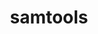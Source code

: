 ---
title: "samtools"
layout: cache
categories: [package, develop]
meta: {"versions": ["1.17"], "compilers": ["gcc@=7.3.1"], "oss": ["amzn2"], "platforms": ["linux"], "targets": ["aarch64", "neoverse_n1", "x86_64_v3"], "stacks": ["aws-isc", "aws-isc-aarch64", "root"], "num_specs": 18, "num_specs_by_stack": {"aws-isc-aarch64": 12, "root": 18, "aws-isc": 6}}
spec_details: [{"hash": "kjodwrva6mqe6w6v3jk5a52sxpe3shvq", "compiler": "gcc@=7.3.1", "versions": ["1.17"], "os": "amzn2", "platform": "linux", "target": "aarch64", "variants": ["build_system=generic"], "stacks": ["aws-isc-aarch64", "root"], "size": "-", "tarball": "https://binaries.spack.io/develop/build_cache/linux-amzn2-aarch64/gcc-7.3.1/samtools-1.17/linux-amzn2-aarch64-gcc-7.3.1-samtools-1.17-kjodwrva6mqe6w6v3jk5a52sxpe3shvq.spack"}, {"hash": "elyr7i7e6v3agj533y3zuyqx6mi2z23i", "compiler": "gcc@=7.3.1", "versions": ["1.17"], "os": "amzn2", "platform": "linux", "target": "aarch64", "variants": ["build_system=generic"], "stacks": ["aws-isc-aarch64", "root"], "size": "-", "tarball": "https://binaries.spack.io/develop/build_cache/linux-amzn2-aarch64/gcc-7.3.1/samtools-1.17/linux-amzn2-aarch64-gcc-7.3.1-samtools-1.17-elyr7i7e6v3agj533y3zuyqx6mi2z23i.spack"}, {"hash": "y4tgd4wmzfckur3tzrxyiummvas4xc6f", "compiler": "gcc@=7.3.1", "versions": ["1.17"], "os": "amzn2", "platform": "linux", "target": "aarch64", "variants": ["build_system=generic"], "stacks": ["aws-isc-aarch64", "root"], "size": "-", "tarball": "https://binaries.spack.io/develop/build_cache/linux-amzn2-aarch64/gcc-7.3.1/samtools-1.17/linux-amzn2-aarch64-gcc-7.3.1-samtools-1.17-y4tgd4wmzfckur3tzrxyiummvas4xc6f.spack"}, {"hash": "ewcjwfoe5roq2433oukozurszs5xp7bt", "compiler": "gcc@=7.3.1", "versions": ["1.17"], "os": "amzn2", "platform": "linux", "target": "aarch64", "variants": ["build_system=generic"], "stacks": ["aws-isc-aarch64", "root"], "size": "-", "tarball": "https://binaries.spack.io/develop/build_cache/linux-amzn2-aarch64/gcc-7.3.1/samtools-1.17/linux-amzn2-aarch64-gcc-7.3.1-samtools-1.17-ewcjwfoe5roq2433oukozurszs5xp7bt.spack"}, {"hash": "venjjkwbac7dqz4mmpt7tlhhd4s65vgm", "compiler": "gcc@=7.3.1", "versions": ["1.17"], "os": "amzn2", "platform": "linux", "target": "aarch64", "variants": ["build_system=generic"], "stacks": ["aws-isc-aarch64", "root"], "size": "-", "tarball": "https://binaries.spack.io/develop/build_cache/linux-amzn2-aarch64/gcc-7.3.1/samtools-1.17/linux-amzn2-aarch64-gcc-7.3.1-samtools-1.17-venjjkwbac7dqz4mmpt7tlhhd4s65vgm.spack"}, {"hash": "qbz2qow6ijujxibk7zbokwfmqg2o3oai", "compiler": "gcc@=7.3.1", "versions": ["1.17"], "os": "amzn2", "platform": "linux", "target": "aarch64", "variants": ["build_system=generic"], "stacks": ["aws-isc-aarch64", "root"], "size": "-", "tarball": "https://binaries.spack.io/develop/build_cache/linux-amzn2-aarch64/gcc-7.3.1/samtools-1.17/linux-amzn2-aarch64-gcc-7.3.1-samtools-1.17-qbz2qow6ijujxibk7zbokwfmqg2o3oai.spack"}, {"hash": "znuvntwvtl2okqaa725kj7tv6zkfh6o4", "compiler": "gcc@=7.3.1", "versions": ["1.17"], "os": "amzn2", "platform": "linux", "target": "neoverse_n1", "variants": ["build_system=generic"], "stacks": ["aws-isc-aarch64", "root"], "size": "-", "tarball": "https://binaries.spack.io/develop/build_cache/linux-amzn2-neoverse_n1/gcc-7.3.1/samtools-1.17/linux-amzn2-neoverse_n1-gcc-7.3.1-samtools-1.17-znuvntwvtl2okqaa725kj7tv6zkfh6o4.spack"}, {"hash": "obi23xr7ihwgihrfcv7zs4snpnnwvlry", "compiler": "gcc@=7.3.1", "versions": ["1.17"], "os": "amzn2", "platform": "linux", "target": "neoverse_n1", "variants": ["build_system=generic"], "stacks": ["aws-isc-aarch64", "root"], "size": "-", "tarball": "https://binaries.spack.io/develop/build_cache/linux-amzn2-neoverse_n1/gcc-7.3.1/samtools-1.17/linux-amzn2-neoverse_n1-gcc-7.3.1-samtools-1.17-obi23xr7ihwgihrfcv7zs4snpnnwvlry.spack"}, {"hash": "utxn4bmbwadty4rcmcpp6mucz52zlx3y", "compiler": "gcc@=7.3.1", "versions": ["1.17"], "os": "amzn2", "platform": "linux", "target": "neoverse_n1", "variants": ["build_system=generic"], "stacks": ["aws-isc-aarch64", "root"], "size": "-", "tarball": "https://binaries.spack.io/develop/build_cache/linux-amzn2-neoverse_n1/gcc-7.3.1/samtools-1.17/linux-amzn2-neoverse_n1-gcc-7.3.1-samtools-1.17-utxn4bmbwadty4rcmcpp6mucz52zlx3y.spack"}, {"hash": "uiyhm7zwfeelxjaob54btcokc4pus3s3", "compiler": "gcc@=7.3.1", "versions": ["1.17"], "os": "amzn2", "platform": "linux", "target": "neoverse_n1", "variants": ["build_system=generic"], "stacks": ["aws-isc-aarch64", "root"], "size": "-", "tarball": "https://binaries.spack.io/develop/build_cache/linux-amzn2-neoverse_n1/gcc-7.3.1/samtools-1.17/linux-amzn2-neoverse_n1-gcc-7.3.1-samtools-1.17-uiyhm7zwfeelxjaob54btcokc4pus3s3.spack"}, {"hash": "7rt5dqgw66asskfnpiaamrt2gmygt5ik", "compiler": "gcc@=7.3.1", "versions": ["1.17"], "os": "amzn2", "platform": "linux", "target": "neoverse_n1", "variants": ["build_system=generic"], "stacks": ["aws-isc-aarch64", "root"], "size": "-", "tarball": "https://binaries.spack.io/develop/build_cache/linux-amzn2-neoverse_n1/gcc-7.3.1/samtools-1.17/linux-amzn2-neoverse_n1-gcc-7.3.1-samtools-1.17-7rt5dqgw66asskfnpiaamrt2gmygt5ik.spack"}, {"hash": "6c5dplvi3qwssklejwzuivmcuh7jevu5", "compiler": "gcc@=7.3.1", "versions": ["1.17"], "os": "amzn2", "platform": "linux", "target": "neoverse_n1", "variants": ["build_system=generic"], "stacks": ["aws-isc-aarch64", "root"], "size": "-", "tarball": "https://binaries.spack.io/develop/build_cache/linux-amzn2-neoverse_n1/gcc-7.3.1/samtools-1.17/linux-amzn2-neoverse_n1-gcc-7.3.1-samtools-1.17-6c5dplvi3qwssklejwzuivmcuh7jevu5.spack"}, {"hash": "orqoddnvjtti2bzod3pu2c46jzvc7cjb", "compiler": "gcc@=7.3.1", "versions": ["1.17"], "os": "amzn2", "platform": "linux", "target": "x86_64_v3", "variants": ["build_system=generic"], "stacks": ["aws-isc", "root"], "size": "-", "tarball": "https://binaries.spack.io/develop/build_cache/linux-amzn2-x86_64_v3/gcc-7.3.1/samtools-1.17/linux-amzn2-x86_64_v3-gcc-7.3.1-samtools-1.17-orqoddnvjtti2bzod3pu2c46jzvc7cjb.spack"}, {"hash": "ko5m6ul3tjwyuwcqyf4h4kjihevadpfi", "compiler": "gcc@=7.3.1", "versions": ["1.17"], "os": "amzn2", "platform": "linux", "target": "x86_64_v3", "variants": ["build_system=generic"], "stacks": ["aws-isc", "root"], "size": "-", "tarball": "https://binaries.spack.io/develop/build_cache/linux-amzn2-x86_64_v3/gcc-7.3.1/samtools-1.17/linux-amzn2-x86_64_v3-gcc-7.3.1-samtools-1.17-ko5m6ul3tjwyuwcqyf4h4kjihevadpfi.spack"}, {"hash": "jfsxuggu25sqzvqv6ir5m45iuc6tnfcy", "compiler": "gcc@=7.3.1", "versions": ["1.17"], "os": "amzn2", "platform": "linux", "target": "x86_64_v3", "variants": ["build_system=generic"], "stacks": ["aws-isc", "root"], "size": "-", "tarball": "https://binaries.spack.io/develop/build_cache/linux-amzn2-x86_64_v3/gcc-7.3.1/samtools-1.17/linux-amzn2-x86_64_v3-gcc-7.3.1-samtools-1.17-jfsxuggu25sqzvqv6ir5m45iuc6tnfcy.spack"}, {"hash": "fe6pfuoi7ze57l6ein3xndnlrjqh3opj", "compiler": "gcc@=7.3.1", "versions": ["1.17"], "os": "amzn2", "platform": "linux", "target": "x86_64_v3", "variants": ["build_system=generic"], "stacks": ["aws-isc", "root"], "size": "-", "tarball": "https://binaries.spack.io/develop/build_cache/linux-amzn2-x86_64_v3/gcc-7.3.1/samtools-1.17/linux-amzn2-x86_64_v3-gcc-7.3.1-samtools-1.17-fe6pfuoi7ze57l6ein3xndnlrjqh3opj.spack"}, {"hash": "t5hcfvnyeplpeob3kpw5hm644jiebffp", "compiler": "gcc@=7.3.1", "versions": ["1.17"], "os": "amzn2", "platform": "linux", "target": "x86_64_v3", "variants": ["build_system=generic"], "stacks": ["aws-isc", "root"], "size": "-", "tarball": "https://binaries.spack.io/develop/build_cache/linux-amzn2-x86_64_v3/gcc-7.3.1/samtools-1.17/linux-amzn2-x86_64_v3-gcc-7.3.1-samtools-1.17-t5hcfvnyeplpeob3kpw5hm644jiebffp.spack"}, {"hash": "mpbuyfywy73qaxvck5665zqwrx6vytpc", "compiler": "gcc@=7.3.1", "versions": ["1.17"], "os": "amzn2", "platform": "linux", "target": "x86_64_v3", "variants": ["build_system=generic"], "stacks": ["aws-isc", "root"], "size": "-", "tarball": "https://binaries.spack.io/develop/build_cache/linux-amzn2-x86_64_v3/gcc-7.3.1/samtools-1.17/linux-amzn2-x86_64_v3-gcc-7.3.1-samtools-1.17-mpbuyfywy73qaxvck5665zqwrx6vytpc.spack"}]
---